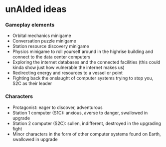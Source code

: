 # unAIded ideas

### Gameplay elements
- Orbital mechanics minigame
- Conversation puzzle minigame
- Station resource discovery minigame
- Physics minigame to roll yourself around in the highrise building and connect to the data center computers
- Exploring the internet databases and the connected facilities (this could kinda show just how vulnerable the internet makes us)
- Redirecting energy and resources to a vessel or point
- Fighting back the onslaught of computer systems trying to stop you, S2C as their leader

### Characters
- Protagonist: eager to discover, adventurous
- Station 1 computer (S1C): anxious, averse to danger, swallowed in upgrade
- Station 2 computer (S2C): sullen, indifferent, destroyed in the upgrading fight
- Minor characters in the form of other computer systems found on Earth, swallowed in upgrade
